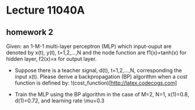 # Lecture 11040A<Neural Networks>
## homework 2

Given: an 1-M-1 multi-layer perceptron (MLP) which input-ouput are denoted by x(t), y(t), t=1,2,...,N and the node function are f1(x)=tanh(x) for hidden layer, f2(x)=x for output layer.

+ Suppose there is a teacher signal, d(t), t=1,2,...,N, corresponding the input x(t). Please derive a backpropagation (BP) algorithm when a cost function is defined by:
  !(cost_function)[http://latex.codecogs.com]

+ Train the MLP using the BP algorithm in the case of
  M=2, N=1, x(1)=0.8, d(1)=0.72, and learning rate \mu=0.3
